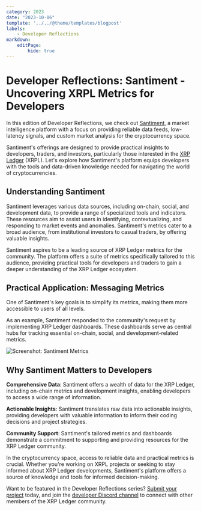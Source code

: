 ```yaml
---
category: 2023
date: "2023-10-06"
template: '../../@theme/templates/blogpost'
labels:
    - Developer Reflections
markdown:
    editPage:
        hide: true
---
```

# Developer Reflections: Santiment - Uncovering XRPL Metrics for Developers

In this edition of Developer Reflections, we check out [Santiment](https://santiment.net/), a market intelligence platform with a focus on providing reliable data feeds, low-latency signals, and custom market analysis for the cryptocurrency space. 

Santiment's offerings are designed to provide practical insights to developers, traders, and investors, particularly those interested in the [XRP Ledger](https://xrpl.org/) (XRPL). Let's explore how Santiment's platform equips developers with the tools and data-driven knowledge needed for navigating the world of cryptocurrencies.

<!-- BREAK -->

## Understanding Santiment

Santiment leverages various data sources, including on-chain, social, and development data, to provide a range of specialized tools and indicators. These resources aim to assist users in identifying, contextualizing, and responding to market events and anomalies. Santiment's metrics cater to a broad audience, from institutional investors to casual traders, by offering valuable insights.

Santiment aspires to be a leading source of XRP Ledger metrics for the community. The platform offers a suite of metrics specifically tailored to this audience, providing practical tools for developers and traders to gain a deeper understanding of the XRP Ledger ecosystem.

## Practical Application: Messaging Metrics

One of Santiment's key goals is to simplify its metrics, making them more accessible to users of all levels.

As an example, Santiment responded to the community's request by implementing XRP Ledger dashboards. These dashboards serve as central hubs for tracking essential on-chain, social, and development-related metrics.

![Screenshot: Santiment Metrics](/blog/img/dev-reflections-santiment-metrics.png)

## Why Santiment Matters to Developers

**Comprehensive Data**: Santiment offers a wealth of data for the XRP Ledger, including on-chain metrics and development insights, enabling developers to access a wide range of information.

**Actionable Insights**: Santiment translates raw data into actionable insights, providing developers with valuable information to inform their coding decisions and project strategies.

**Community Support**: Santiment's tailored metrics and dashboards demonstrate a commitment to supporting and providing resources for the XRP Ledger community.

In the cryptocurrency space, access to reliable data and practical metrics is crucial. Whether you're working on XRPL projects or seeking to stay informed about XRP Ledger developments, Santiment's platform offers a source of knowledge and tools for informed decision-making.

Want to be featured in the Developer Reflections series? [Submit your project](https://xrpl.org/contribute.html#xrpl-blog) today, and join the [developer Discord channel](https://xrpldevs.org/) to connect with other members of the XRP Ledger community.

